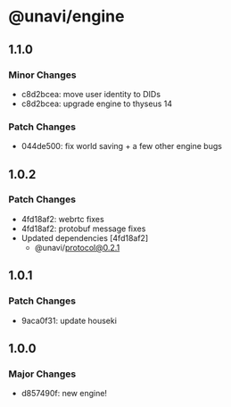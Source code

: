 # @unavi/engine

## 1.1.0

### Minor Changes

- c8d2bcea: move user identity to DIDs
- c8d2bcea: upgrade engine to thyseus 14

### Patch Changes

- 044de500: fix world saving + a few other engine bugs

## 1.0.2

### Patch Changes

- 4fd18af2: webrtc fixes
- 4fd18af2: protobuf message fixes
- Updated dependencies [4fd18af2]
  - @unavi/protocol@0.2.1

## 1.0.1

### Patch Changes

- 9aca0f31: update houseki

## 1.0.0

### Major Changes

- d857490f: new engine!
